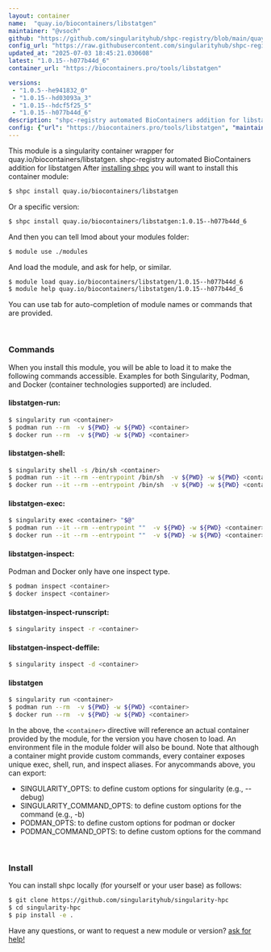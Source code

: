 ```yaml
---
layout: container
name:  "quay.io/biocontainers/libstatgen"
maintainer: "@vsoch"
github: "https://github.com/singularityhub/shpc-registry/blob/main/quay.io/biocontainers/libstatgen/container.yaml"
config_url: "https://raw.githubusercontent.com/singularityhub/shpc-registry/main/quay.io/biocontainers/libstatgen/container.yaml"
updated_at: "2025-07-03 18:45:21.030608"
latest: "1.0.15--h077b44d_6"
container_url: "https://biocontainers.pro/tools/libstatgen"

versions:
 - "1.0.5--he941832_0"
 - "1.0.15--hd03093a_3"
 - "1.0.15--hdcf5f25_5"
 - "1.0.15--h077b44d_6"
description: "shpc-registry automated BioContainers addition for libstatgen"
config: {"url": "https://biocontainers.pro/tools/libstatgen", "maintainer": "@vsoch", "description": "shpc-registry automated BioContainers addition for libstatgen", "latest": {"1.0.15--h077b44d_6": "sha256:05db6408ce59deeccc18bb9a0829e356401a4c8884eee6932c234c512e07121a"}, "tags": {"1.0.5--he941832_0": "sha256:b8991bec0376d04e468da4cdcc916c39b580bf621cc3a3d68a1199a481c62004", "1.0.15--hd03093a_3": "sha256:c7edf3325763c7a5171120fe6179a7e3316eaf16836a1ac5c7ba8d1451dcb7e4", "1.0.15--hdcf5f25_5": "sha256:4dd8cba1cb201d5e8a4db186d9188a744bb238760b9693fec602d6e866a10302", "1.0.15--h077b44d_6": "sha256:05db6408ce59deeccc18bb9a0829e356401a4c8884eee6932c234c512e07121a"}, "docker": "quay.io/biocontainers/libstatgen"}
---
```


This module is a singularity container wrapper for quay.io/biocontainers/libstatgen.
shpc-registry automated BioContainers addition for libstatgen
After [installing shpc](#install) you will want to install this container module:


```bash
$ shpc install quay.io/biocontainers/libstatgen
```

Or a specific version:

```bash
$ shpc install quay.io/biocontainers/libstatgen:1.0.15--h077b44d_6
```

And then you can tell lmod about your modules folder:

```bash
$ module use ./modules
```

And load the module, and ask for help, or similar.

```bash
$ module load quay.io/biocontainers/libstatgen/1.0.15--h077b44d_6
$ module help quay.io/biocontainers/libstatgen/1.0.15--h077b44d_6
```

You can use tab for auto-completion of module names or commands that are provided.

<br>

### Commands

When you install this module, you will be able to load it to make the following commands accessible.
Examples for both Singularity, Podman, and Docker (container technologies supported) are included.

#### libstatgen-run:

```bash
$ singularity run <container>
$ podman run --rm  -v ${PWD} -w ${PWD} <container>
$ docker run --rm  -v ${PWD} -w ${PWD} <container>
```

#### libstatgen-shell:

```bash
$ singularity shell -s /bin/sh <container>
$ podman run --it --rm --entrypoint /bin/sh  -v ${PWD} -w ${PWD} <container>
$ docker run --it --rm --entrypoint /bin/sh  -v ${PWD} -w ${PWD} <container>
```

#### libstatgen-exec:

```bash
$ singularity exec <container> "$@"
$ podman run --it --rm --entrypoint ""  -v ${PWD} -w ${PWD} <container> "$@"
$ docker run --it --rm --entrypoint ""  -v ${PWD} -w ${PWD} <container> "$@"
```

#### libstatgen-inspect:

Podman and Docker only have one inspect type.

```bash
$ podman inspect <container>
$ docker inspect <container>
```

#### libstatgen-inspect-runscript:

```bash
$ singularity inspect -r <container>
```

#### libstatgen-inspect-deffile:

```bash
$ singularity inspect -d <container>
```



#### libstatgen

```bash
$ singularity run <container>
$ podman run --rm  -v ${PWD} -w ${PWD} <container>
$ docker run --rm  -v ${PWD} -w ${PWD} <container>
```


In the above, the `<container>` directive will reference an actual container provided
by the module, for the version you have chosen to load. An environment file in the
module folder will also be bound. Note that although a container
might provide custom commands, every container exposes unique exec, shell, run, and
inspect aliases. For anycommands above, you can export:

 - SINGULARITY_OPTS: to define custom options for singularity (e.g., --debug)
 - SINGULARITY_COMMAND_OPTS: to define custom options for the command (e.g., -b)
 - PODMAN_OPTS: to define custom options for podman or docker
 - PODMAN_COMMAND_OPTS: to define custom options for the command

<br>

### Install

You can install shpc locally (for yourself or your user base) as follows:

```bash
$ git clone https://github.com/singularityhub/singularity-hpc
$ cd singularity-hpc
$ pip install -e .
```

Have any questions, or want to request a new module or version? [ask for help!](https://github.com/singularityhub/singularity-hpc/issues)